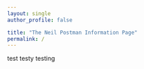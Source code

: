 ```yaml
---
layout: single
author_profile: false

title: "The Neil Postman Information Page"
permalink: /
---
```

test testy testing
